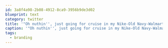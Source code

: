 ```yaml
---
id: 3a8f4a98-2b08-4912-8ca9-3956b9de3d02
blueprint: text
category: twitter
title: '"Oh nuthin'', just going for cruise in my Nike-Old Navy-Walmart Edition Mustang powered by Pennzoil &amp; Shell. what are you up to?" #branding'
caption: '"Oh nuthin'', just going for cruise in my Nike-Old Navy-Walmart Edition Mustang powered by Pennzoil &amp; Shell. what are you up to?" <span class="hashtag hashtag_local">#<a href="http://tweettemp.darylchymko.ca/?tag=branding">branding</a>'
tags:
  - branding
---
```

